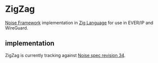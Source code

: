 # ZigZag
[Noise Framework](https://noiseprotocol.org/) implementation in [Zig Language](https://ziglang.org/) for use in EVER/IP and WireGuard.

## implementation
ZigZag is currently tracking against [Noise spec revision 34](https://noiseprotocol.org/noise_rev34.html).
